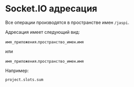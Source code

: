 # Socket.IO адресация

Все операции производятся в пространстве имен `/jaspi`.

Адресация имеет следующий вид:

`имя_приложения`.`пространство_имен`.`имя`

или

`имя_приложения`.`пространство_имен`.`имя`

Например:

`project.slots.sum`